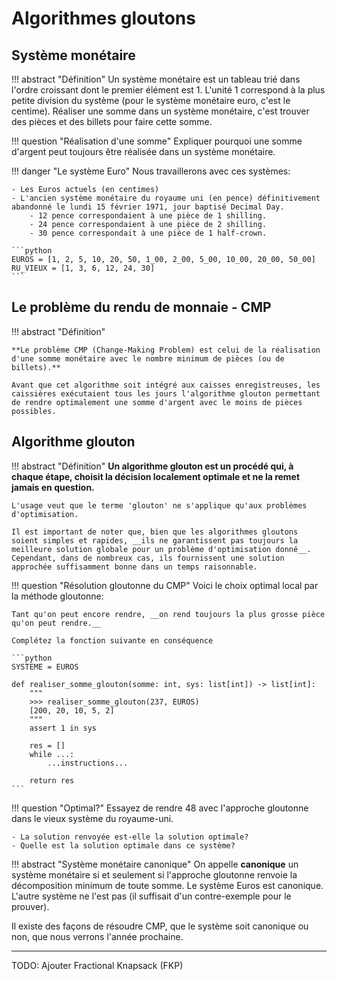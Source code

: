 # Algorithmes gloutons


## Système monétaire
!!! abstract "Définition"
    Un système monétaire est un tableau trié dans l'ordre croissant dont le premier élément est 1.
    L'unité 1 correspond à la plus petite division du système (pour le système monétaire euro, c'est le centime).
    Réaliser une somme dans un système monétaire, c'est trouver des pièces et des billets pour faire cette somme.

!!! question "Réalisation d'une somme"
    Expliquer pourquoi une somme d'argent peut toujours être réalisée dans un système monétaire.


!!! danger "Le système Euro"
    Nous travaillerons avec ces systèmes:

    - Les Euros actuels (en centimes)
    - L'ancien système monétaire du royaume uni (en pence) définitivement abandonné le lundi 15 février 1971, jour baptisé Decimal Day.
        - 12 pence correspondaient à une pièce de 1 shilling.
        - 24 pence correspondaient à une pièce de 2 shilling.
        - 30 pence correspondait à une pièce de 1 half-crown.
    
    ```python
    EUROS = [1, 2, 5, 10, 20, 50, 1_00, 2_00, 5_00, 10_00, 20_00, 50_00]
    RU_VIEUX = [1, 3, 6, 12, 24, 30]
    ```


## Le problème du rendu de monnaie - CMP

!!! abstract "Définition"

    **Le problème CMP (Change-Making Problem) est celui de la réalisation d'une somme monétaire avec le nombre minimum de pièces (ou de billets).** 
    
    Avant que cet algorithme soit intégré aux caisses enregistreuses, les caissières exécutaient tous les jours l'algorithme glouton permettant de rendre optimalement une somme d'argent avec le moins de pièces possibles.


## Algorithme glouton

!!! abstract "Définition"
    **Un algorithme glouton est un procédé qui, à chaque étape, choisit la décision localement optimale et ne la remet jamais en question.**

    L'usage veut que le terme 'glouton' ne s'applique qu'aux problèmes d'optimisation.

    Il est important de noter que, bien que les algorithmes gloutons soient simples et rapides, __ils ne garantissent pas toujours la meilleure solution globale pour un problème d'optimisation donné__. Cependant, dans de nombreux cas, ils fournissent une solution approchée suffisamment bonne dans un temps raisonnable.

!!! question "Résolution gloutonne du CMP"
    Voici le choix optimal local par la méthode gloutonne:

    Tant qu'on peut encore rendre, __on rend toujours la plus grosse pièce qu'on peut rendre.__

    Complétez la fonction suivante en conséquence

    ```python
    SYSTEME = EUROS

    def realiser_somme_glouton(somme: int, sys: list[int]) -> list[int]:
        """
        >>> realiser_somme_glouton(237, EUROS)
        [200, 20, 10, 5, 2]
        """
        assert 1 in sys

        res = []
        while ...:
            ...instructions...

        return res
    ```

!!! question "Optimal?"
    Essayez de rendre 48 avec l'approche gloutonne dans le vieux système du royaume-uni.

    - La solution renvoyée est-elle la solution optimale?
    - Quelle est la solution optimale dans ce système?

!!! abstract "Système monétaire canonique"
    On appelle **canonique** un système monétaire si et seulement si l'approche gloutonne renvoie la décomposition minimum de toute somme. Le système Euros est canonique. L'autre système ne l'est pas (il suffisait d'un contre-exemple pour le prouver).




Il existe des façons de résoudre CMP, que le système soit canonique ou non, que nous verrons l'année prochaine.

---


TODO: Ajouter Fractional Knapsack (FKP)
